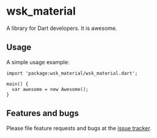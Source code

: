 # wsk_material

A library for Dart developers. It is awesome.

## Usage

A simple usage example:

    import 'package:wsk_material/wsk_material.dart';

    main() {
      var awesome = new Awesome();
    }

## Features and bugs

Please file feature requests and bugs at the [issue tracker][tracker].

[tracker]: http://example.com/issues/replaceme
